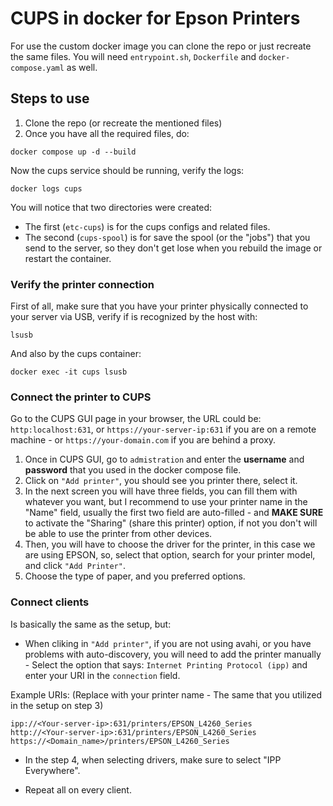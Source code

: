# CUPS in docker for Epson Printers

For use the custom docker image you can clone the repo or just recreate the same files. You will need `entrypoint.sh`, `Dockerfile` and `docker-compose.yaml` as well.

## Steps to use

1. Clone the repo (or recreate the mentioned files)
2. Once you have all the required files, do:

```shell
docker compose up -d --build
```

Now the cups service should be running, verify the logs:

```shell
docker logs cups
```

You will notice that two directories were created:
- The first (`etc-cups`) is for the cups configs and related files.
- The second (`cups-spool`) is for save the spool (or the "jobs") that you send to the server, so they don't get lose when you rebuild the image or restart the container.

### Verify the printer connection
First of all, make sure that you have your printer physically connected to your server via USB, verify if is recognized by the host with:

```shell
lsusb
```

And also by the cups container:

```shell
docker exec -it cups lsusb
```

### Connect the printer to CUPS
Go to the CUPS GUI page in your browser, the URL could be: `http:localhost:631`, or `https://your-server-ip:631` if you are on a remote machine - or `https://your-domain.com` if you are behind a proxy.

1. Once in CUPS GUI, go to `admistration` and enter the **username** and **password** that you used in the docker compose file.
2. Click on `"Add printer"`, you should see you printer there, select it.
3. In the next screen you will have three fields, you can fill them with whatever you want, but I recommend to use your printer name in the "Name" field, usually the first two field are auto-filled - and **MAKE SURE** to activate the "Sharing" (share this printer) option, if not you don't will be able to use the printer from other devices.
4. Then, you will have to choose the driver for the printer, in this case we are using EPSON, so, select that option, search for your printer model, and click `"Add Printer"`.
5. Choose the type of paper, and you preferred options.

### Connect clients
Is basically the same as the setup, but:

- When cliking in `"Add printer"`, if you are not using avahi, or you have problems with auto-discovery, you will need to add the printer manually - Select the option that says: `Internet Printing Protocol (ipp)`
and enter your URI in the `connection` field.

Example URIs: (Replace with your printer name - The same that you utilized in the setup on step 3)

```
ipp://<Your-server-ip>:631/printers/EPSON_L4260_Series
http://<Your-server-ip>:631/printers/EPSON_L4260_Series
https://<Domain_name>/printers/EPSON_L4260_Series
```

- In the step 4, when selecting drivers, make sure to select "IPP Everywhere".

- Repeat all on every client.
